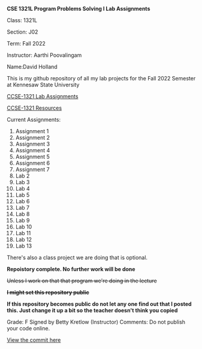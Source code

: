 **CSE 1321L Program Problems Solving I Lab Assignments**

Class: 1321L

Section: J02

Term: Fall 2022

Instructor: Aarthi Poovalingam

Name:David Holland

This is my github repository of all my lab projects 
for the Fall 2022 Semester at Kennesaw State University

[CCSE-1321 Lab Assignments](https://ccse.kennesaw.edu/fye/labs_and_assignments.php)

[CCSE-1321 Resources](https://ccse.kennesaw.edu/fye/resources.php)

Current Assignments:
1. Assignment 1
2. Assignment 2
3. Assignment 3
4. Assignment 4
5. Assignment 5
6. Assignment 6
7. Assignment 7
8. Lab 2
9. Lab 3
10. Lab 4
11. Lab 5
12. Lab 6
13. Lab 7
14. Lab 8
15. Lab 9
16. Lab 10
17. Lab 11
18. Lab 12
19. Lab 13

There's also a class project we are doing that is optional.

**Repoistory complete. No further work will be done**

~~Unless I work on that that program we're doing in the lecture~~

**~~I might set this repository public~~**

**If this repository becomes public do not 
let any one find out that I posted this. 
Just change it up a bit so the teacher doesn't think you copied**


Grade: F
Signed by Betty Kretlow (Instructor) 
Comments: Do not publish your code online. 

[View the commit here](https://github.com/crystalstorm466/CSE-1321L-Lab-Assignments/commit/ebfb3e6dd01d204d572d23b9fb0f0df692e5aa12)
